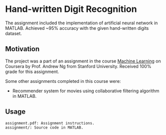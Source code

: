 # Hand-written Digit Recognition

The assignment included the implementation of artificial neural network in MATLAB. Achieved ~95% accuracy with the given hand-written digits dataset.

## Motivation

The project was a part of an assignment in the course [Machine Learning](https://www.coursera.org/learn/machine-learning) on Coursera by Prof. Andrew Ng from Stanford University. Received 100% grade for this assignment.

Some other assignments completed in this course were:
- Recommender system for movies using collaborative filtering algorithm in MATLAB.

## Usage

```
assignment.pdf: Assignment instructions.
assignment/: Source code in MATLAB.
```
